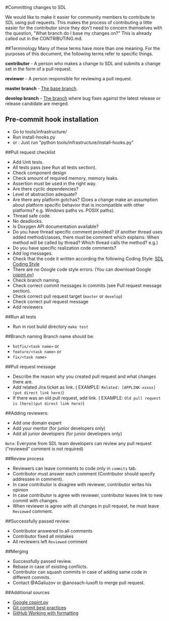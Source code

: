 #Committing changes to SDL

We would like to make it easier for community members to contribute to SDL
using pull requests. This makes the process of contributing a little easier for the contributor since they don't
need to concern themselves with the question, "What branch do I base my changes
on?"  This is already called out in the CONTRIBUTING.md.

##Terminology
Many of these terms have more than one meaning. For the purposes of this
document, the following terms refer to specific things.

**contributor** - A person who makes a change to SDL and submits a change
set in the form of a pull request.

**reviewer** - A person responsible for reviewing a pull request.

**master branch** - [The base branch](https://github.com/smartdevicelink/sdl_core/tree/master).

**develop branch** - [The branch](https://github.com/LuxoftSDL/sdl_core/tree/develop) where bug fixes against the latest release or release candidate are merged.

## Pre-commit hook installation
* Go to tools/infrastructure/
* Run install-hooks.py
* or : Just run "python tools/infrastructure/install-hooks.py"

##Pull request checklist
* Add Unit tests.
* All tests pass (see Run all tests section).
* Check component design
* Check amount of required memory, memory leaks.
* Assertion must be used in the right way.
* Are there cyclic dependencies?
* Level of abstraction adequate?
* Are there any platform gotchas? (Does a change make an assumption about
   platform specific behavior that is incompatible with other platforms?  e.g.
   Windows paths vs. POSIX paths).
* Thread safe code.
* No deadlocks.
* Is Doxygen API documentation available?
* Do you have thread specific comment provided? (if another thread uses added method/classes,
   there must be comment which explains: When method will be called by thread? Which thread calls the method? e.g.)
* Do you have specific realization code comments?
* Add log messages.
* Check that the code it written according the following Coding Style: [SDL Coding Style](https://github.com/smartdevicelink/sdl_core/wiki/SDL-Coding-Style-Guide)
* There are no Google code style errors. (You can download Google [cppint.py](https://raw.githubusercontent.com/google/styleguide/gh-pages/cpplint/cpplint.py))
* Check branch naming.
* Check correct commit messages in commits (see Pull request message section).
* Check correct pull request target (`master` or `develop`)
* Check correct pull request message
* Add reviewers

##Run all tests
* Run in root build directory `make test`

##Branch naming
Branch name should be:
* `hotfix/<task name>` or
* `feature/<task name>` or
* `fix/<task name>`

##Pull request message
* Describe the reason why you created pull request and what changes there are.
* Add related Jira ticket as link.
   ( EXAMPLE:
   `Related: [APPLINK-xxxxx](put direct link here)`)
* If there was an old pull request, add link. ( EXAMPLE: `Old pull request is [here](put direct link here)`)

##Adding reviewers:
* Add one domain expert
* Add your mentor (for junior developers only)
* Add all junior developers (for junior developers only)

`Note`: Everyone from SDL team developers can review any pull request (“reviewed” comment is not required)

##Review process
* Reviewers can leave comments to code only in `commits` tab.
* Contributor must answer each comment (Contributor should specify addressee in comment).
* In case contributor is disagree with reviewer, contributor writes his opinion
* In case contributor is agree with reviewer, contributor leaves link to new commit with changes.
* When reviewer is agree with all changes in pull request, he must leave `Reviewed` comment.

##Successfully passed review:
* Contributor answered to all comments
* Contributor fixed all mistakes
* All reviewers left `Reviewed` comment

##Merging
* Successfully passed review.
* Rebase in case of existing conflicts.
* Contributor can squash commits in case of adding same code in different commits.
* Contact @AGaliuzov or @anosach-luxoft to merge pull request.

##Additional sources
* [Google cppint.py](https://raw.githubusercontent.com/google/styleguide/gh-pages/cpplint/cpplint.py)
* [Git commit best practices](http://chris.beams.io/posts/git-commit/)
* [GitHub Working with formatting](https://help.github.com/articles/working-with-advanced-formatting/)
